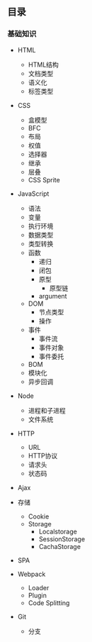 ## 目录

### 基础知识
* HTML
    * HTML结构
    * 文档类型
    * 语义化
    * 标签类型    
* CSS
    * 盒模型     
    * BFC            
    * 布局        
    * 权值   
    * 选择器
    * 继承
    * 层叠
    * CSS Sprite
* JavaScript
    * 语法
    * 变量
    * 执行环境
    * 数据类型
    * 类型转换
    * 函数
        * 递归
        * 闭包
        * 原型
            * 原型链
        * argument
    * DOM
        * 节点类型
        * 操作
    * 事件
        * 事件流
        * 事件对象
        * 事件委托
    * BOM
    * 模块化
    * 异步回调

* Node
    * 进程和子进程
    * 文件系统

* HTTP
    * URL
    * HTTP协议
    * 请求头
    * 状态码
* Ajax
* 存储    
    * Cookie
    * Storage
        * Localstorage
        * SessionStorage
        * CachaStorage
* SPA
* Webpack
    * Loader
    * Plugin
    * Code Splitting      
* Git
    * 分支